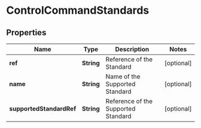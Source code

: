 
# ControlCommandStandards

## Properties
Name | Type | Description | Notes
------------ | ------------- | ------------- | -------------
**ref** | **String** | Reference of the Standard |  [optional]
**name** | **String** | Name of the Supported Standard |  [optional]
**supportedStandardRef** | **String** | Reference of the Supported Standard |  [optional]



